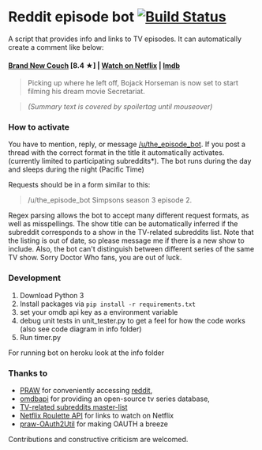 # Reddit episode bot [![Build Status](https://travis-ci.org/Almenon/reddit_episode_bot.svg?branch=master)](https://travis-ci.org/Almenon/reddit_episode_bot)

A script that provides info and links to TV episodes.  It can automatically create a comment like below:

#### [Brand New Couch](http://www.imdb.com/title/tt4311472) [8.4 ★] | [**Watch on Netflix**](http://www.netflix.com/title/70300800) | [Imdb](http://www.imdb.com/title/tt4311472)

> Picking up where he left off, Bojack Horseman is now set to start filming his dream movie Secretariat.

> *(Summary text is covered by spoilertag until mouseover)*


### How to activate

You have to mention, reply, or message [/u/the_episode_bot](http://www.reddit.com/u/the_episode_bot).  If you post a thread with the correct format in the title it automatically activates. (currently limited to participating subreddits\*).  The bot runs during the day and sleeps during the night (Pacific Time)

Requests should be in a form similar to this:

> /u/the_episode_bot Simpsons season 3 episode 2. 

Regex parsing allows the bot to accept many different request formats, as well as misspellings. The show title 
can be automatically inferred if the subreddit corresponds to a show in the TV-related subreddits list. 
Note that the listing is out of date, so please message me if there is a new show to include.  Also, the bot
can't distinguish between different series of the same TV show.  Sorry Doctor Who fans, you are out of luck.


### Development

1. Download Python 3
2. Install packages via `pip install -r requirements.txt`
3. set your omdb api key as a environment variable
4. debug unit tests in unit_tester.py to get a feel for how the code works (also see code diagram in info folder)
5. Run timer.py

For running bot on heroku look at the info folder


### Thanks to

* [PRAW](https://praw.readthedocs.org/en/v3.1.0/) for conveniently accessing [reddit](https://www.reddit.com/), 
* [omdbapi](https://www.omdbapi.com) for providing an open-source tv series database, 
* [TV-related subreddits master-list](http://tv-subreddits.wikidot.com/)
* [Netflix Roulette API](http://netflixroulette.net/api/) for links to watch on Netflix
* [praw-OAuth2Util](https://github.com/SmBe19/praw-OAuth2Util) for making OAUTH a breeze

Contributions and constructive criticism are welcomed.


[comment]: # (describe how to run a custom version of the bot)
